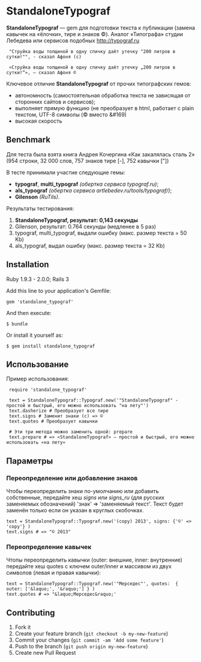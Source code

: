 # StandaloneTypograf

**StandaloneTypograf** — gem для подготовки текста к публикации (замена кавычек на «ёлочки», тире и знаков ©). 
Аналог «Типографа» студии Лебедева или сервисов подобных http://typograf.ru

     "Струйка воды толщиной в одну спичку даёт утечку "200 литров в сутки!"", - сказал Афоня (c) 
     
     «Струйка воды толщиной в одну спичку даёт утечку „200 литров в сутки!“», — сказал Афоня ©


Ключевое отличие **StandaloneTypograf** от прочих типографских гемов: 

 - автономность (самостоятельная обработка текста не зависящая от сторонних сайтов и сервисов);
 - выполняет прямую функцию (не преобразует в html, работает с plain текстом, UTF-8 символы (© вместо &#169)
 - высокая скорость


## Benchmark

Для теста была взята книга Андрея Кочергина «Как закалялась сталь 2» (954 строки, 32 000 слов, 757 знаков тире [-], 752 кавычки ["])

В тесте принимали участие следующие гемы:
 - **typograf**, **multi_typograf** *(обертка сервиса typograf.ru)*;
 - **als_typograf** *(обертка сервиса artlebedev.ru/tools/typograf/)*;
 - **Gilenson** *(RuTils)*.

Результаты тестирования:
 1. **StandaloneTypograf, результат: 0,143 секунды** 
 2. Gilenson, результат: 0.764 секунды (медленее в 5 раз) 
 3. typograf, multi_typograf, выдали ошибку (макс. размер текста = 50 Kb)
 3. als_typograf, выдал ошибку (макс. размер текста = 32 Kb)
 
## Installation

Ruby 1.9.3 - 2.0.0; Rails 3

Add this line to your application's Gemfile:

    gem 'standalone_typograf'

And then execute:

    $ bundle

Or install it yourself as:

    $ gem install standalone_typograf
    

## Использование

Пример использования:

     require 'standalone_typograf'
     
     text = StandaloneTypograf::Typograf.new('"StandaloneTypograf" - простой и быстрый, его можно использовать "на лету"')
     text.dasherize # Преобразует все тире
     text.signs # Заменит знаки (с) => ©
     text.quotes # Преобразует кавычки
     
     # Эти три метода можно заменить одной: prepare
     text.prepare # => «StandaloneTypograf» — простой и быстрый, его можно использовать «на лету»

## Параметры
### Переопределение или добавление знаков

Чтобы переопределить знаки по-умолчанию или добавить собственные, передайте хеш *signs* или *signs_ru* (для русских заменяемых обозначений) 'знак' => 'заменяемый текст'. 
Текст будет заменён только если он указан в круглых скобочках.

    text = StandaloneTypograf::Typograf.new('(copy) 2013', signs: {'©' => 'copy'} )
    text.signs # => "© 2013"

### Переопределение кавычек

Чтопы переопределить кавычки (outer: внешние, inner: внутренние) передайте хеш quotes с ключем outer/inner и массивом из двух символов (левая и правая кавычки):
     
    text = StandaloneTypograf::Typograf.new('"Мерседес"', quotes:  { outer: ['&laquo;', '&raquo;'] } )
    text.quotes # => "&laquo;Мерседес&raquo;'

## Contributing

1. Fork it
2. Create your feature branch (`git checkout -b my-new-feature`)
3. Commit your changes (`git commit -am 'Add some feature'`)
4. Push to the branch (`git push origin my-new-feature`)
5. Create new Pull Request
